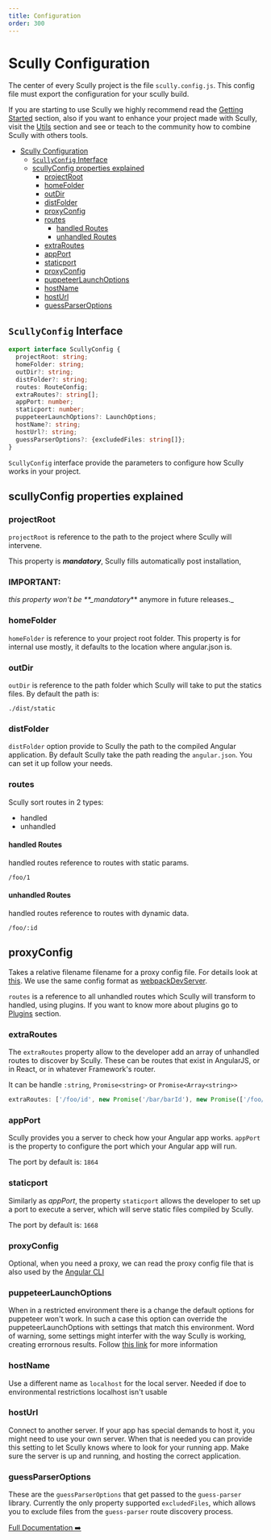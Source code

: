 ```yaml
---
title: Configuration
order: 300
---
```


# Scully Configuration

The center of every Scully project is the file `scully.config.js`. This config file must export the configuration for your
scully build.

If you are starting to use Scully we highly recommend read the [Getting Started](getting-started.md) section,
also if you want to enhance your project made with Scully, visit the [Utils](utils.md) section and see
or teach to the community how to combine Scully with others tools.

- [Scully Configuration](#scully-configuration)
  - [`ScullyConfig` Interface](#scullyconfig-interface)
  - [scullyConfig properties explained](#scullyconfig-properties-explained)
    - [projectRoot](#projectroot)
    - [homeFolder](#homefolder)
    - [outDir](#outdir)
    - [distFolder](#distfolder)
    - [proxyConfig](proxyConfig)
    - [routes](#routes)
      - [handled Routes](#handled-routes)
      - [unhandled Routes](#unhandled-routes)
    - [extraRoutes](#extraroutes)
    - [appPort](#appport)
    - [staticport](#staticport)
    - [proxyConfig](#proxyconfig)
    - [puppeteerLaunchOptions](#puppeteerlaunchoptions)
    - [hostName](#hostname)
    - [hostUrl](#hosturl)
    - [guessParserOptions](#guessparseroptions)

## `ScullyConfig` Interface

```ts
export interface ScullyConfig {
  projectRoot: string;
  homeFolder: string;
  outDir?: string;
  distFolder?: string;
  routes: RouteConfig;
  extraRoutes?: string[];
  appPort: number;
  staticport: number;
  puppeteerLaunchOptions?: LaunchOptions;
  hostName?: string;
  hostUrl?: string;
  guessParserOptions?: {excludedFiles: string[]};
}
```

`ScullyConfig` interface provide the parameters to configure how Scully works in your project.

## scullyConfig properties explained

### projectRoot

`projectRoot` is reference to the path to the project where Scully will intervene.

This property is **_mandatory_**, Scully fills automatically post installation,

### IMPORTANT:

_this property won't be \*\*\_mandatory_\*\* anymore in future releases.\_

### homeFolder

`homeFolder` is reference to your project root folder.
This property is for internal use mostly, it defaults to the location where angular.json is.

### outDir

`outDir` is reference to the path folder which Scully will take to put the statics files.
By default the path is:

```
./dist/static
```

### distFolder

`distFolder` option provide to Scully the path to the compiled Angular application. By default Scully take the path
reading the `angular.json`. You can set it up follow your needs.

### routes

Scully sort routes in 2 types:

- handled
- unhandled

#### handled Routes

handled routes reference to routes with static params.

```
/foo/1
```

#### unhandled Routes

handled routes reference to routes with dynamic data.

```
/foo/:id
```

## proxyConfig

Takes a relative filename filename for a proxy config file. For details look at [this](https://github.com/chimurai/http-proxy-middleware/blob/master/README.md). We use the same config format as [webpackDevServer](https://webpack.js.org/configuration/dev-server/#devserverproxy).

`routes` is a reference to all unhandled routes which Scully will transform to handled, using plugins.
If you want to know more about plugins go to [Plugins](plugins.md) section.

### extraRoutes

The `extraRoutes` property allow to the developer add an array of unhandled routes to discover by Scully.
These can be routes that exist in AngularJS, or in React, or in whatever Framework's router.

It can be handle `:string`, `Promise<string>` or `Promise<Array<string>>`

```typescript
extraRoutes: ['/foo/id', new Promise('/bar/barId'), new Promise(['/foo/fooId', '/bar/id'])];
```

### appPort

Scully provides you a server to check how your Angular app works.
`appPort` is the property to configure the port which your Angular app will run.

The port by default is: `1864`

### staticport

Similarly as _appPort_, the property `staticport` allows the developer to set up a port to execute a server,
which will serve static files compiled by Scully.

The port by default is: `1668`

### proxyConfig

Optional, when you need a proxy, we can read the proxy config file that is also used by the [Angular CLI](https://angular.io/guide/build#proxying-to-a-backend-server)

### puppeteerLaunchOptions

When in a restricted environment there is a change the default options for puppeteer won't work. In such a case
this option can override the puppeteerLaunchOptions with settings that match this environment.
Word of warning, some settings might interfer with the way Scully is working, creating errornous results.
Follow [this link](https://pptr.dev/#?product=Puppeteer&version=v2.0.0&show=api-puppeteerlaunchoptions) for more information

### hostName

Use a different name as `localhost` for the local server. Needed if doe to environmental restrictions localhost isn't usable

### hostUrl

Connect to another server. If your app has special demands to host it, you might need to use your own server. When that is needed you can provide this setting to let Scully knows where to look for your running app. Make sure the server is up and running, and hosting the correct application.

### guessParserOptions

These are the `guessParserOptions` that get passed to the `guess-parser` library. Currently the only property supported
`excludedFiles`, which allows you to exclude files from the `guess-parser` route discovery process.

[Full Documentation ➡️](scully.md)

